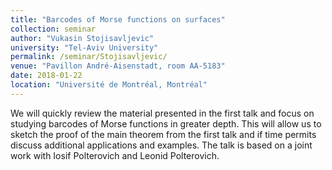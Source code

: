 ```yaml
---
title: "Barcodes of Morse functions on surfaces"
collection: seminar
author: "Vukasin Stojisavljevic"
university: "Tel-Aviv University"
permalink: /seminar/Stojisavljevic/
venue: "Pavillon André-Aisenstadt, room AA-5183"
date: 2018-01-22
location: "Université de Montréal, Montréal"
---
```


We will quickly review the material presented in the first talk and focus on studying barcodes of Morse functions in greater depth. This will allow us to sketch the proof of the main theorem from the first talk and if time permits discuss additional applications and examples. The talk is based on a joint work with Iosif Polterovich and Leonid Polterovich.
